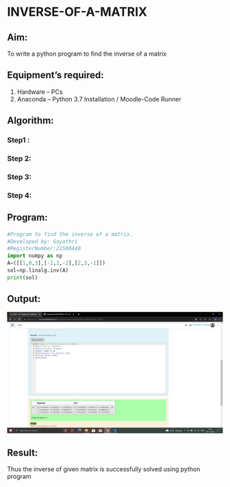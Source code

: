 # INVERSE-OF-A-MATRIX
## Aim:
To write a python program to find the inverse of a matrix
## Equipment’s required:
1. 	Hardware – PCs
2. 	Anaconda – Python 3.7 Installation / Moodle-Code Runner
## Algorithm:
### Step1 : 
### Step 2: 
### Step 3: 
### Step 4: 

## Program:
```Python
#Program to find the inverse of a matrix.
#Developed by: Gayathri
#RegisterNumber:21500440
import numpy as np
A=([[1,0,3],[-1,2,-2],[2,3,-1]])
sol=np.linalg.inv(A)
print(sol)
```
## Output:
![GitHub Logo](.//IMAGE.png)
## Result:
Thus the inverse of given matrix is successfully solved using python program

